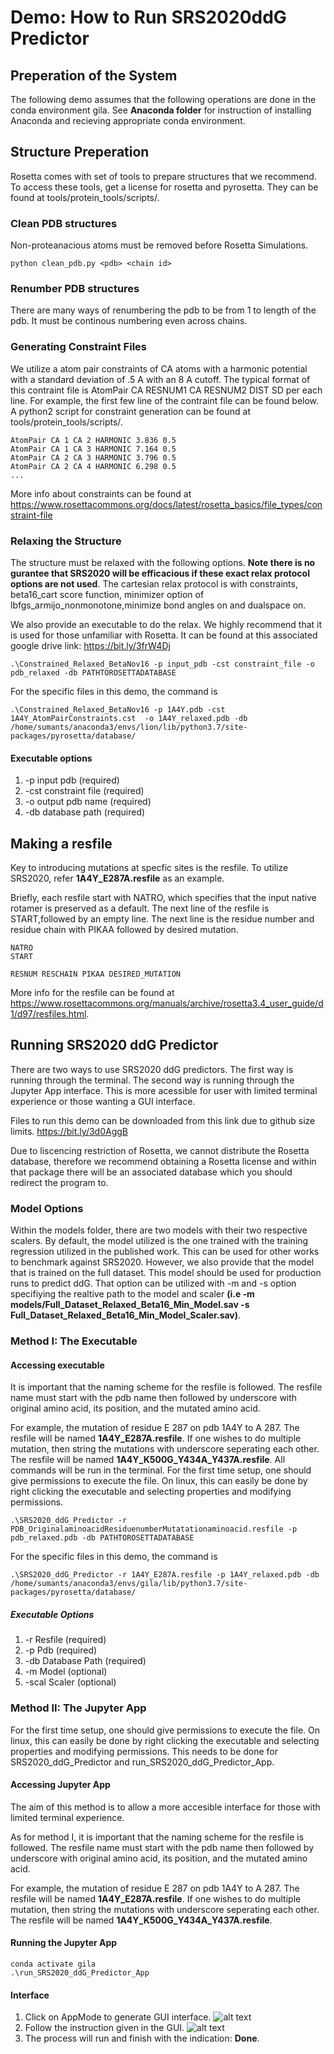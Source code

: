 # Demo: How to Run SRS2020ddG Predictor

## Preperation of the System
The following demo assumes that the following operations are done in the conda environment gila.
See __Anaconda folder__ for instruction of installing Anaconda and recieving appropriate conda environment.

## Structure Preperation
Rosetta comes with set of tools to prepare structures that we recommend. To access these tools, get a license for rosetta and pyrosetta. They can be found at tools/protein_tools/scripts/. 
### Clean PDB structures
Non-proteanacious atoms must be removed before Rosetta Simulations. 
```
python clean_pdb.py <pdb> <chain id>
```
### Renumber PDB structures
There are many ways of renumbering the pdb to be from 1 to length of the pdb. It must be continous numbering even across chains.
### Generating Constraint Files
We utilize a atom pair constraints of CA atoms with a harmonic potential with a standard deviation of .5 A with an 8 A cutoff. 
The typical format of this contraint file is AtomPair CA RESNUM1 CA RESNUM2 DIST SD per each line. For example, the first few line of the contraint file can be found below. A python2 script for constraint generation can be found at  tools/protein_tools/scripts/.

```
AtomPair CA 1 CA 2 HARMONIC 3.836 0.5
AtomPair CA 1 CA 3 HARMONIC 7.164 0.5
AtomPair CA 2 CA 3 HARMONIC 3.796 0.5
AtomPair CA 2 CA 4 HARMONIC 6.298 0.5
...
```
More info about constraints can be found at <https://www.rosettacommons.org/docs/latest/rosetta_basics/file_types/constraint-file>
### Relaxing the Structure
The structure must be relaxed with the following options. __Note there is no gurantee that SRS2020 will be efficacious if these exact relax protocol options are not used__. The cartesian relax protocol is with constraints, beta16_cart score function, minimizer option of lbfgs_armijo_nonmonotone,minimize bond angles on and dualspace on. 

We also provide an executable to do the relax. We highly recommend that it is used for those unfamiliar with Rosetta. It can be found at this associated google drive link: 
https://bit.ly/3frW4Dj
```
.\Constrained_Relaxed_BetaNov16 -p input_pdb -cst constraint_file -o pdb_relaxed -db PATHTOROSETTADATABASE
```
For the specific files in this demo, the command is
```
.\Constrained_Relaxed_BetaNov16 -p 1A4Y.pdb -cst 1A4Y_AtomPairConstraints.cst  -o 1A4Y_relaxed.pdb -db /home/sumants/anaconda3/envs/lion/lib/python3.7/site-packages/pyrosetta/database/
```

#### Executable options
1. -p   input pdb       (required)
2. -cst constraint file (required)
2. -o   output pdb name (required)
3. -db  database path   (required)

## Making a resfile
Key to introducing mutations at specfic sites is the resfile. 
To utilize SRS2020, refer __1A4Y_E287A.resfile__ as an example. 

Briefly, each resfile start with NATRO, which specifies that the input native rotamer is preserved as a default. The next line of the resfile is START,followed by an empty line. The next line is the residue number and residue chain with PIKAA followed by desired mutation.
```
NATRO
START

RESNUM RESCHAIN PIKAA DESIRED_MUTATION
```

More info for the resfile can be found at https://www.rosettacommons.org/manuals/archive/rosetta3.4_user_guide/d1/d97/resfiles.html.



## Running SRS2020 ddG Predictor
There are two ways to use SRS2020 ddG predictors. The first way is running through the terminal. The second way is running through the Jupyter App interface. This is more acessible for user with limited terminal experience or those wanting a GUI interface.

Files to run this demo can be downloaded from this link due to github size limits.
https://bit.ly/3d0AggB

Due to liscencing restriction of Rosetta, we cannot distribute the Rosetta database, therefore we recommend obtaining a Rosetta license and within that package there will be an associated database which you should redirect the program to.

### Model Options
Within the models folder, there are two models with their two respective scalers. By default, the model utilized is the one trained with the training regression utilized in the published work. This can be used for other works to benchmark against SRS2020. However, we also provide that the model that is trained on the full dataset. This model should be used for production runs to predict ddG. That option can be utilized with -m and -s option specifiying the realtive path to the model and scaler __(i.e -m models/Full_Dataset_Relaxed_Beta16_Min_Model.sav -s   Full_Dataset_Relaxed_Beta16_Min_Model_Scaler.sav)__.

### Method I: The Executable
#### Accessing executable
It is important that the naming scheme for the resfile is followed. The resfile name must start with the pdb name then followed by underscore with original amino acid, its position, and the mutated amino acid. 

For example, the mutation of residue E 287 on pdb 1A4Y to A 287. The resfile will be named __1A4Y_E287A.resfile__. If one wishes to do multiple mutation, then string the mutations with underscore seperating each other. The resfile will be named __1A4Y_K500G_Y434A_Y437A.resfile__. 
All commands will be run in the terminal.
For the first time setup, one should give permissions to execute the file. On linux, this can easily be done by right clicking the executable and selecting properties and modifying permissions.
```
.\SRS2020_ddG_Predictor -r PDB_OriginalaminoacidResiduenumberMutatationaminoacid.resfile -p pdb_relaxed.pdb -db PATHTOROSETTADATABASE
```
For the specific files in this demo, the command is
```
.\SRS2020_ddG_Predictor -r 1A4Y_E287A.resfile -p 1A4Y_relaxed.pdb -db /home/sumants/anaconda3/envs/gila/lib/python3.7/site-packages/pyrosetta/database/ 
```
##### Executable Options
1. -r     Resfile       (required)
2. -p     Pdb           (required)
3. -db    Database Path (required)
4. -m     Model         (optional)
5. -scal  Scaler        (optional)

### Method II: The Jupyter App
For the first time setup, one should give permissions to execute the file. On linux, this can easily be done by right clicking the executable and selecting properties and modifying permissions. This needs to be done for SRS2020_ddG_Predictor and run_SRS2020_ddG_Predictor_App.

#### Accessing Jupyter App
The aim of this method is to allow a more accesible interface for those with limited terminal experience.

As for method I, it is important that the naming scheme for the resfile is followed. The resfile name must start with the pdb name then followed by underscore with original amino acid, its position, and the mutated amino acid. 

For example, the mutation of residue E 287 on pdb 1A4Y to A 287. The resfile will be named __1A4Y_E287A.resfile__. If one wishes to do multiple mutation, then string the mutations with underscore seperating each other. The resfile will be named __1A4Y_K500G_Y434A_Y437A.resfile__.

#### Running the Jupyter App
```
conda activate gila
.\run_SRS2020_ddG_Predictor_App
```
#### Interface
1. Click on AppMode to generate GUI interface.
![alt text](images/StartUpArrow.png "Startup")
2. Follow the instruction given in the GUI. 
![alt text](images/app_gui_int.png "GUI Interface")
3. The process will run and finish with the indication: __Done__.
